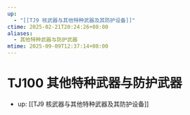 ```yaml
---
up:
  - "[[TJ9 核武器与其他特种武器及其防护设备]]"
ctime: 2025-02-21T20:24:26+08:00
aliases:
  - 其他特种武器与防护武器
mtime: 2025-09-09T12:37:14+08:00
---
```


# TJ100 其他特种武器与防护武器

- up: [[TJ9 核武器与其他特种武器及其防护设备]]
